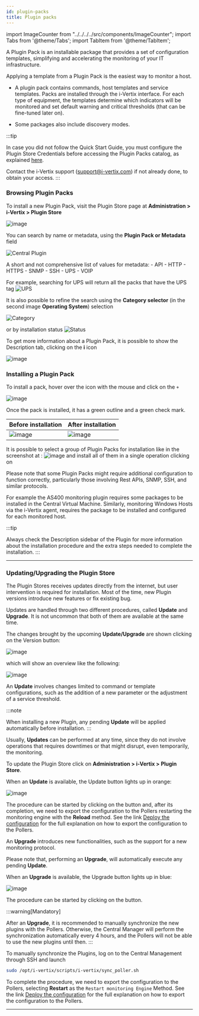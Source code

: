```yaml
---
id: plugin-packs
title: Plugin packs
---
```


import ImageCounter from "../../../../src/components/ImageCounter";
import Tabs from '@theme/Tabs';
import TabItem from '@theme/TabItem';

A Plugin Pack is an installable package that provides a set of configuration templates, simplifying and accelerating the monitoring of your IT infrastructure.

Applying a template from a Plugin Pack is the easiest way to monitor a host.

- A plugin pack contains commands, host templates and service templates. Packs are installed through the i-Vertix interface. For each type of equipment,
  the templates determine which indicators will be
  monitored and set default warning and critical thresholds (that can be
  fine-tuned later on).

- Some packages also include discovery modes.

:::tip

In case you did not follow the Quick Start Guide, you must configure the Plugin Store Credentials before accessing the Plugin Packs catalog, as explained [here](../../quick-start-guide/how-to-configure-central-and-poller/plugin-store-configuration.md).

Contact the i-Vertix support (support@i-vertix.com) if not already done, to obtain your access.
:::

<!---

TODO: Temporarily commented because
- the vmware agent is already installed
- the NSClient++ plugin needs additional explanation, i.e. in a dedicated page like Monitoring Windows
- the AS400 section should point to https://helpdesk.i-vertix.cloud/front/knowbaseitem.form.php?id=10

which explains how to install the AS400 package

### Connectors

Some Plugin Packs also require a Connector (e.g. AS400, VMWare) or an agent
(e.g. Windows NRPE). In that case, it is explained in the monitoring procedure for the Plugin Pack. The connectors are
included in the Plugin Packs license.

| Connector       | Description                                                                   |
|-----------------|-------------------------------------------------------------------------------|
| i-Vertix Client | NSClient++, packaged by i-Vertix, ready to use with embedded i-Vertix Plugins |
| VMWare          | Perl daemon using VMware SDK to monitor VMware platforms                      |
| AS400           | Java-based connector allowing you to execute checks on an AS400               |

--->

### Browsing Plugin Packs

To install a new Plugin Pack, visit the Plugin Store page at
**Administration > i-Vertix > Plugin Store**

![image](../../assets/monitoring-resources/monitoring-basics/ps-list.png)

You can search by name or metadata, using the **Plugin Pack or Metadata** field

![Central Plugin](../../assets/monitoring-resources/monitoring-basics/central-pp.png)

A short and not comprehensive list of values for metadata:
    - API
    - HTTP
    - HTTPS
    - SNMP
    - SSH
    - UPS
    - VOIP

For example, searching for UPS will return all the packs that have the UPS tag
![UPS](../../assets/monitoring-resources/monitoring-basics/metadata-filter.png)

It is also possible to refine the search using the **Category selector** (in the second image **Operating System**) selection

![Category](../../assets/monitoring-resources/monitoring-basics/os-pp.png)

or by installation status
![Status](../../assets/monitoring-resources/monitoring-basics/status-selector.png)

To get more information about a Plugin Pack, it is possible to show the Description tab, clicking on the **i** icon

![image](../../assets/monitoring-resources/monitoring-basics/info-pp.png)

### Installing a Plugin Pack

To install a pack, hover over the icon with the mouse and click on the ``+``

![image](../../assets/monitoring-resources/monitoring-basics/install-pp.png)

Once the pack is installed, it has a green outline and a green check mark.

| **Before installation**                                                      | **After installation**                                                             |
|------------------------------------------------------------------------------|------------------------------------------------------------------------------------|
| ![image](../../assets/monitoring-resources/monitoring-basics/install-pp.png) | ![image](../../assets/monitoring-resources/monitoring-basics/after-install-pp.png) |

It is possible to select a group of Plugin Packs for installation like in the screenshot at <ImageCounter num={1} /> :
![image](../../assets/monitoring-resources/monitoring-basics/multiple-install.png)
and install all of them in a single operation clicking on <ImageCounter num={2} />

<!--

TODO: What are the dependencies that still need to be managed?
The section is not clear.

### Managing dependencies

During installation, some objects in the pack may not be installed. These objects are often additional configuration
objects and are not required to deploy the configuration templates provided by the pack.
--->

Please note that some Plugin Packs might require additional configuration to function correctly, particularly those involving Rest APIs, SNMP, SSH, and similar protocols.

For example the AS400 monitoring plugin requires some packages to be installed in the Central Virtual Machine.
Similarly, monitoring Windows Hosts via the i-Vertix agent, requires the package to be installed and configured for each monitored host.

:::tip

Always check the Description sidebar of the Plugin for more information about the installation procedure and the extra steps needed to complete the installation.
:::

---

### Updating/Upgrading the Plugin Store

The Plugin Stores receives updates directly from the internet, but user intervention is required for installation.
Most of the time, new Plugin versions introduce new features or fix existing bug.

Updates are handled through two different procedures, called **Update** and **Upgrade**.
It is not uncommon that both of them are available at the same time.

The changes brought by the upcoming **Update/Upgrade** are shown clicking on the
Version button:

![image](../../assets/monitoring-resources/monitoring-basics/topbar_version.png)

which will show an overview like the following:

![image](../../assets/monitoring-resources/monitoring-basics/ver_2-pp.png)

<!--
![image](../../assets/monitoring-resources/monitoring-basics/upd-upg-pp.png)
-->

<Tabs>
<TabItem value="update" label="Update" default>

An **Update** involves changes limited to command or template configurations, such as the addition of a new parameter or the adjustment of a service threshold.

:::note

When installing a new Plugin, any pending **Update** will be applied automatically before installation.
:::

Usually, **Updates** can be performed at any time, since they do not involve operations that requires downtimes or that might disrupt, even temporarily, the monitoring.

To update the Plugin Store click on **Administration > i-Vertix > Plugin Store**.

When an **Update** is available, the Update button lights up in orange:

![image](../../assets/monitoring-resources/monitoring-basics/topbar_update.png)

The procedure can be started by clicking on the button and, after its completion, we need to export the configuration to the Pollers restarting the monitoring engine with the **Reload** method.
See the link [Deploy the configuration](../../monitoring-resources/monitoring-basics/config-deploy.md) for the full explanation on how to export the configuration to the Pollers.
</TabItem>

<TabItem value="upgrade" label="Upgrade">

An **Upgrade** introduces new functionalities, such as the support for a new monitoring protocol.

Please note that, performing an **Upgrade**, will automatically execute any pending **Update**.

When an **Upgrade** is available, the Upgrade button lights up in blue:

![image](../../assets/monitoring-resources/monitoring-basics/topbar_upgrade.png)

The procedure can be started by clicking on the button.

:::warning[Mandatory]

After an **Upgrade**, it is recommended to manually synchronize the new plugins with the Pollers. Otherwise, the Central Manager will perform the synchronization automatically every 4 hours, and the Pollers will not be able to use the new plugins until then.
:::

To manually synchronize the Plugins, log on to the Central Management through SSH and launch

```bash
sudo /opt/i-vertix/scripts/i-vertix/sync_poller.sh
```

To complete the procedure, we need to export the configuration to the Pollers, selecting **Restart** as the `Restart monitoring Engine` Method.
See the link [Deploy the configuration](../../monitoring-resources/monitoring-basics/config-deploy.md) for the full explanation on how to export the configuration to the Pollers.
</TabItem>
</Tabs>

---

<!---

TODO: Currently re-installation is not possible

### Re-Install a Plugin Pack

You can re-install a plugin pack (in case of some issue) by clicking the **Re-Install** button.

:::warning
At the moment, the re-install resets **every** template contained in the plugin pack (also the generic-host and generic-service template for
example).

Any custom data or setting of every template which is part of this plugin pack will be removed.
:::

![image](../../assets/monitoring-resources/monitoring-basics/reinstall-pp.png)

--->